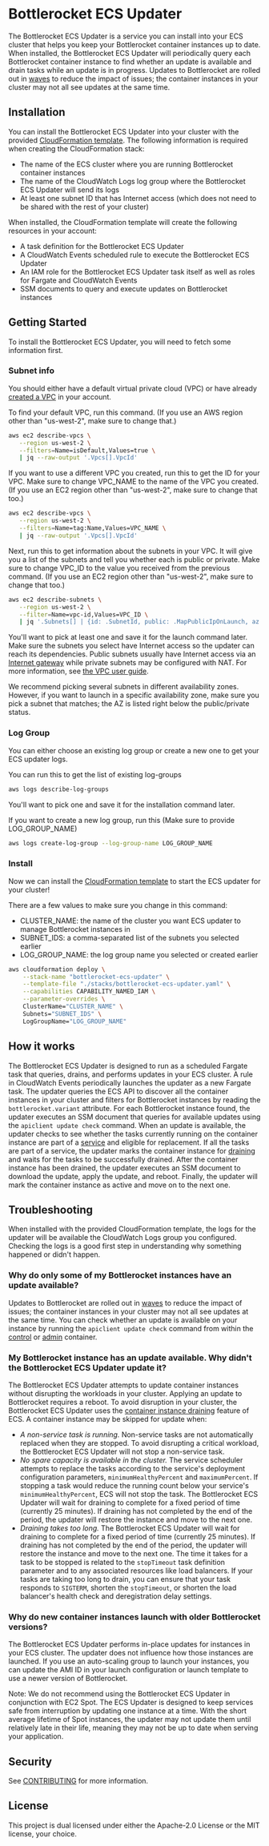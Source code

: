 # Bottlerocket ECS Updater

The Bottlerocket ECS Updater is a service you can install into your ECS cluster that helps you keep your Bottlerocket container instances up to date.
When installed, the Bottlerocket ECS Updater will periodically query each Bottlerocket container instance to find whether an update is available and drain tasks while an update is in progress.
Updates to Bottlerocket are rolled out in [waves](https://github.com/bottlerocket-os/bottlerocket/tree/develop/sources/updater/waves) to reduce the impact of issues; the container instances in your cluster may not all see updates at the same time.

## Installation

You can install the Bottlerocket ECS Updater into your cluster with the provided [CloudFormation template](stacks/bottlerocket-ecs-updater.yaml).
The following information is required when creating the CloudFormation stack:

* The name of the ECS cluster where you are running Bottlerocket container instances
* The name of the CloudWatch Logs log group where the Bottlerocket ECS Updater will send its logs
* At least one subnet ID that has Internet access (which does not need to be shared with the rest of your cluster)

When installed, the CloudFormation template will create the following resources in your account:

* A task definition for the Bottlerocket ECS Updater
* A CloudWatch Events scheduled rule to execute the Bottlerocket ECS Updater
* An IAM role for the Bottlerocket ECS Updater task itself as well as roles for Fargate and CloudWatch Events
* SSM documents to query and execute updates on Bottlerocket instances

## Getting Started

To install the Bottlerocket ECS Updater, you will need to fetch some information first.

### Subnet info

You should either have a default virtual private cloud (VPC) or have already
[created a VPC](https://docs.aws.amazon.com/AmazonECS/latest/developerguide/get-set-up-for-amazon-ecs.html#create-a-vpc)
in your account.

To find your default VPC, run this command.
(If you use an AWS region other than "us-west-2", make sure to change that.)

```sh
aws ec2 describe-vpcs \
   --region us-west-2 \
   --filters=Name=isDefault,Values=true \
   | jq --raw-output '.Vpcs[].VpcId'
```

If you want to use a different VPC you created, run this to get the ID for your VPC.
Make sure to change VPC_NAME to the name of the VPC you created.
(If you use an EC2 region other than "us-west-2", make sure to change that too.)

```sh
aws ec2 describe-vpcs \
   --region us-west-2 \
   --filters=Name=tag:Name,Values=VPC_NAME \
   | jq --raw-output '.Vpcs[].VpcId'
```

Next, run this to get information about the subnets in your VPC.
It will give you a list of the subnets and tell you whether each is public or private.
Make sure to change VPC_ID to the value you received from the previous command.
(If you use an EC2 region other than "us-west-2", make sure to change that too.)

```sh
aws ec2 describe-subnets \
   --region us-west-2 \
   --filter=Name=vpc-id,Values=VPC_ID \
   | jq '.Subnets[] | {id: .SubnetId, public: .MapPublicIpOnLaunch, az: .AvailabilityZone}'
```

You'll want to pick at least one and save it for the launch command later.
Make sure the subnets you select have Internet access so the updater can reach its dependencies.
Public subnets usually have Internet access via an [Internet gateway](https://docs.aws.amazon.com/vpc/latest/userguide/VPC_Internet_Gateway.html) while private subnets may be configured with NAT.
For more information, see [the VPC user guide](https://docs.aws.amazon.com/vpc/latest/userguide/VPC_Internet_Gateway.html#vpc-igw-internet-access).

We recommend picking several subnets in different availability zones.
However, if you want to launch in a specific availability zone, make sure you pick a subnet that matches; the AZ is listed right below the public/private status.

### Log Group

You can either choose an existing log group or create a new one to get your ECS updater logs.

You can run this to get the list of existing log-groups
```sh
aws logs describe-log-groups
```

You'll want to pick one and save it for the installation command later.

If you want to create a new log group, run this (Make sure to provide LOG_GROUP_NAME)
```sh
aws logs create-log-group --log-group-name LOG_GROUP_NAME
```

### Install

Now we can install the [CloudFormation template](stacks/bottlerocket-ecs-updater.yaml) to start the ECS updater for your cluster!

There are a few values to make sure you change in this command:
* CLUSTER_NAME: the name of the cluster you want ECS updater to manage Bottlerocket instances in
* SUBNET_IDS: a comma-separated list of the subnets you selected earlier
* LOG_GROUP_NAME: the log group name you selected or created earlier

```sh
aws cloudformation deploy \
    --stack-name "bottlerocket-ecs-updater" \
    --template-file "./stacks/bottlerocket-ecs-updater.yaml" \
    --capabilities CAPABILITY_NAMED_IAM \
    --parameter-overrides \
    ClusterName="CLUSTER_NAME" \
    Subnets="SUBNET_IDS" \
    LogGroupName="LOG_GROUP_NAME"
```

## How it works

The Bottlerocket ECS Updater is designed to run as a scheduled Fargate task that queries, drains, and performs updates in your ECS cluster.
A rule in CloudWatch Events periodically launches the updater as a new Fargate task.
The updater queries the ECS API to discover all the container instances in your cluster and filters for Bottlerocket instances by reading the `bottlerocket.variant` attribute.
For each Bottlerocket instance found, the updater executes an SSM document that queries for available updates using the `apiclient update check` command.
When an update is available, the updater checks to see whether the tasks currently running on the container instance are part of a [service](https://docs.aws.amazon.com/AmazonECS/latest/developerguide/ecs_services.html) and eligible for replacement.
If all the tasks are part of a service, the updater marks the container instance for [draining](https://docs.aws.amazon.com/AmazonECS/latest/developerguide/container-instance-draining.html) and waits for the tasks to be successfully drained.
After the container instance has been drained, the updater executes an SSM document to download the update, apply the update, and reboot.
Finally, the updater will mark the container instance as active and move on to the next one.

## Troubleshooting

When installed with the provided CloudFormation template, the logs for the updater will be available the CloudWatch Logs group you configured.
Checking the logs is a good first step in understanding why something happened or didn't happen.

### Why do only some of my Bottlerocket instances have an update available?

Updates to Bottlerocket are rolled out in [waves](https://github.com/bottlerocket-os/bottlerocket/tree/develop/sources/updater/waves) to reduce the impact of issues; the container instances in your cluster may not all see updates at the same time.
You can check whether an update is available on your instance by running the `apiclient update check` command from within the [control](https://github.com/bottlerocket-os/bottlerocket#control-container) or [admin](https://github.com/bottlerocket-os/bottlerocket#admin-container) container.

### My Bottlerocket instance has an update available.  Why didn't the Bottlerocket ECS Updater update it?

The Bottlerocket ECS Updater attempts to update container instances without disrupting the workloads in your cluster.
Applying an update to Bottlerocket requires a reboot.
To avoid disruption in your cluster, the Bottlerocket ECS Updater uses the [container instance draining](https://docs.aws.amazon.com/AmazonECS/latest/developerguide/container-instance-draining.html) feature of ECS.
A container instance may be skipped for update when:

* _A non-service task is running._
  Non-service tasks are not automatically replaced when they are stopped.
  To avoid disrupting a critical workload, the Bottlerocket ECS Updater will not stop a non-service task.
* _No spare capacity is available in the cluster._
  The service scheduler attempts to replace the tasks according to the service's deployment configuration parameters, `minimumHealthyPercent` and `maximumPercent`.
  If stopping a task would reduce the running count below your service's `minimumHealthyPercent`, ECS will not stop the task.
  The Bottlerocket ECS Updater will wait for draining to complete for a fixed period of time (currently 25 minutes).
  If draining has not completed by the end of the period, the updater will restore the instance and move to the next one.
* _Draining takes too long._
  The Bottlerocket ECS Updater will wait for draining to complete for a fixed period of time (currently 25 minutes).
  If draining has not completed by the end of the period, the updater will restore the instance and move to the next one.
  The time it takes for a task to be stopped is related to the `stopTimeout` task definition parameter and to any associated resources like load balancers.
  If your tasks are taking too long to drain, you can ensure that your task responds to `SIGTERM`, shorten the `stopTimeout`, or shorten the load balancer's health check and deregistration delay settings.

### Why do new container instances launch with older Bottlerocket versions?

The Bottlerocket ECS Updater performs in-place updates for instances in your ECS cluster.
The updater does not influence how those instances are launched.
If you use an auto-scaling group to launch your instances, you can update the AMI ID in your launch configuration or launch template to use a newer version of Bottlerocket.

Note: We do not recommend using the Bottlerocket ECS Updater in conjunction with EC2 Spot.
The ECS Updater is designed to keep services safe from interruption by updating one instance at a time.
With the short average lifetime of Spot instances, the updater may not update them until relatively late in their life, meaning they may not be up to date when serving your application.

## Security

See [CONTRIBUTING](CONTRIBUTING.md#security-issue-notifications) for more information.

## License

This project is dual licensed under either the Apache-2.0 License or the MIT license, your choice.

